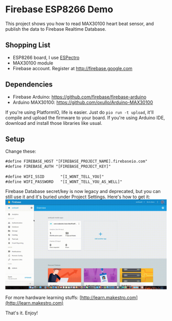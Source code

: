 # Firebase ESP8266 Demo
This project shows you how to read MAX30100 heart beat sensor, and publish the data to Firebase Realtime Database.

## Shopping List

* ESP8266 board, I use [ESPectro](http://makestro.com/espectro)
* MAX30100 module
* Firebase account. Register at http://firebase.google.com

## Dependencies

* Firebase Arduino: https://github.com/firebase/firebase-arduino
* Arduino MAX30100: https://github.com/oxullo/Arduino-MAX30100

If you're using PlatformIO, life is easier. Just do `pio run -t upload`, it'll compile and upload the firmware to your board. 
If you're using Arduino IDE, download and install those libraries like usual.

## Setup
Change these:
```
#define FIREBASE_HOST "[FIREBASE_PROJECT_NAME].firebaseio.com"
#define FIREBASE_AUTH "[FIREBASE_PROJECT_KEY]"

#define WIFI_SSID       "[I_WONT_TELL_YOU]"
#define WIFI_PASSWORD   "[I_WONT_TELL_YOU_AS_WELL]"
```

Firebase Database secret/key is now legacy and deprecated, but you can still use it and it's buried under Project Settings. Here's how to get it: 
![Get Firebase Key](https://raw.githubusercontent.com/andriyadi/Firebase_ESP8266_Demo/master/HowToGetTheKey.gif)


For more hardware learning stuffs: [http://learn.makestro.com](http://learn.makestro.com)

That's it. Enjoy!
